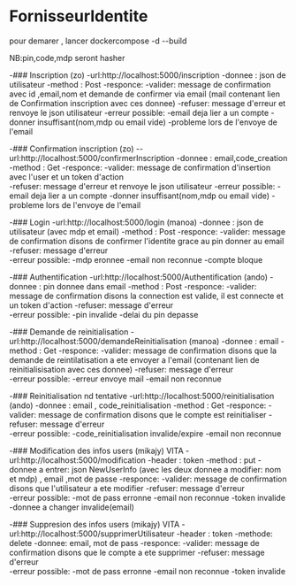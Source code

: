 # FornisseurIdentite
pour demarer , lancer dockercompose -d --build 

NB:pin,code,mdp seront hasher

-### Inscription (zo)
    -url:http://localhost:5000/inscription
    -donnee : json de utilisateur
    -method : Post
    -responce: 
        -valider: message de confirmation avec id ,email,nom et demande de confirmer via email (mail contenant lien de Confirmation inscription avec ces donnee)
        -refuser: message d'erreur et renvoye le json utilisateur 
            -erreur possible:
                -email deja lier a un compte
                -donner insuffisant(nom,mdp ou email vide)
                -probleme lors de l'envoye de l'email

-### Confirmation inscription (zo)
    --url:http://localhost:5000/confirmerInscription
    -donnee : email,code_creation 
    -method : Get
    -responce: 
        -valider: message de confirmation d'insertion avec l'user et un token d'action  
        -refuser: message d'erreur et renvoye le json utilisateur 
            -erreur possible:
                -email deja lier a un compte
                -donner insuffisant(nom,mdp ou email vide)
                -probleme lors de l'envoye de l'email

-### Login
    -url:http://localhost:5000/login (manoa)
    -donnee : json de utilisateur (avec mdp et email)
    -method : Post
    -responce: 
        -valider: message de confirmation disons de confirmer l'identite grace au pin donner au email 
        -refuser: message d'erreur  
            -erreur possible:
                -mdp eronnee
                -email non reconnue 
                -compte bloque

-### Authentification
    -url:http://localhost:5000/Authentification (ando)
        -donnee : pin donnee dans email
        -method : Post
        -responce: 
            -valider: message de confirmation disons la connection est valide, il est connecte et un token d'action
            -refuser: message d'erreur  
                -erreur possible:
                    -pin invalide
                    -delai du pin depasse

-### Demande de reinitialisation 
    -url:http://localhost:5000/demandeReinitialisation (manoa)
        -donnee : email 
        -method : Get
        -responce: 
            -valider: message de confirmation disons que la demande de reintilatisation a ete envoyer a l'email (contenant lien de reinitialisisation avec ces donnee)
            -refuser: message d'erreur  
                -erreur possible:
                    -erreur envoye mail
                    -email non reconnue

-### Reinitialisation nd tentative
    -url:http://localhost:5000/reinitialisation (ando)
        -donnee : email , code_reinitialisation
        -method : Get
        -responce: 
            -valider: message de confirmation disons que le compte est reinitialiser 
            -refuser: message d'erreur  
                -erreur possible:
                    -code_reinitialisation invalide/expire
                    -email non reconnue

-### Modification des infos users (mikajy) VITA
    -url:http://localhost:5000/modification
        -header : token
        -method : put
        -donnee a entrer: json NewUserInfo (avec les deux donnee a modifier: nom et mdp) , email ,mot de passe
        -responce: 
            -valider: message de confirmation disons que l'utilisateur a ete modifier 
            -refuser: message d'erreur  
                -erreur possible:
                    -mot de pass erronne
                    -email non reconnue
                    -token invalide
                    -donnee a changer invalide(email)

-### Suppresion des infos users (mikajy)  VITA
    -url:http://localhost:5000/supprimerUtilisateur
        -header : token
        -methode: delete
        -donnee: email, mot de pass
        -responce: 
            -valider: message de confirmation disons que le compte a ete supprimer 
            -refuser: message d'erreur  
                -erreur possible:
                    -mot de pass erronne
                    -email non reconnue
                    -token invalide